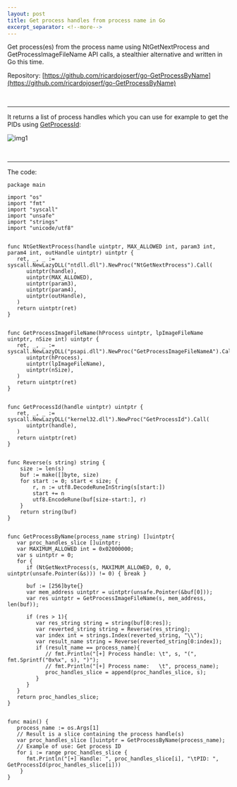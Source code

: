 ```yaml
---
layout: post
title: Get process handles from process name in Go
excerpt_separator: <!--more-->
---
```


Get process(es) from the process name using NtGetNextProcess and GetProcessImageFileName API calls, a stealthier alternative and written in Go this time.

<!--more-->


Repository: [https://github.com/ricardojoserf/go-GetProcessByName](https://github.com/ricardojoserf/go-GetProcessByName)

<br>

-----------------------

It returns a list of process handles which you can use for example to get the PIDs using [GetProcessId](https://learn.microsoft.com/en-us/windows/win32/api/processthreadsapi/nf-processthreadsapi-getprocessid):

![img1](https://raw.githubusercontent.com/ricardojoserf/ricardojoserf.github.io/master/images/go-getprocessbyname/Screenshot_1.png)

<br>

-----------------------

The code:

```
package main

import "os"
import "fmt"
import "syscall"
import "unsafe"
import "strings"
import "unicode/utf8"


func NtGetNextProcess(handle uintptr, MAX_ALLOWED int, param3 int, param4 int, outHandle uintptr) uintptr {
   ret, _, _ := syscall.NewLazyDLL("ntdll.dll").NewProc("NtGetNextProcess").Call(
      uintptr(handle),
      uintptr(MAX_ALLOWED),
      uintptr(param3),
      uintptr(param4),
      uintptr(outHandle),
   )
   return uintptr(ret)
}


func GetProcessImageFileName(hProcess uintptr, lpImageFileName uintptr, nSize int) uintptr {
   ret, _, _ := syscall.NewLazyDLL("psapi.dll").NewProc("GetProcessImageFileNameA").Call(
      uintptr(hProcess),
      uintptr(lpImageFileName),
      uintptr(nSize),
   )
   return uintptr(ret)
}


func GetProcessId(handle uintptr) uintptr {
   ret, _, _ := syscall.NewLazyDLL("kernel32.dll").NewProc("GetProcessId").Call(
      uintptr(handle),
   )
   return uintptr(ret)
}


func Reverse(s string) string {
    size := len(s)
    buf := make([]byte, size)
    for start := 0; start < size; {
        r, n := utf8.DecodeRuneInString(s[start:])
        start += n
        utf8.EncodeRune(buf[size-start:], r)
    }
    return string(buf)
}


func GetProcessByName(process_name string) []uintptr{
   var proc_handles_slice []uintptr;
   var MAXIMUM_ALLOWED int = 0x02000000;
   var s uintptr = 0;
   for {
      if (NtGetNextProcess(s, MAXIMUM_ALLOWED, 0, 0, uintptr(unsafe.Pointer(&s))) != 0) { break }

      buf := [256]byte{}
      var mem_address uintptr = uintptr(unsafe.Pointer(&buf[0])); 
      var res uintptr = GetProcessImageFileName(s, mem_address, len(buf));

      if (res > 1){
         var res_string string = string(buf[0:res]);
         var reverted_string string = Reverse(res_string);
         var index int = strings.Index(reverted_string, "\\");
         var result_name string = Reverse(reverted_string[0:index]);
         if (result_name == process_name){
            // fmt.Println("[+] Process handle: \t", s, "(", fmt.Sprintf("0x%x", s), ")");
            // fmt.Println("[+] Process name:   \t", process_name);
            proc_handles_slice = append(proc_handles_slice, s);
         }
      }
   }
   return proc_handles_slice;
}


func main() {
   process_name := os.Args[1]
   // Result is a slice containing the process handle(s)
   var proc_handles_slice []uintptr = GetProcessByName(process_name);
   // Example of use: Get process ID
   for i := range proc_handles_slice {
      fmt.Println("[+] Handle: ", proc_handles_slice[i], "\tPID: ", GetProcessId(proc_handles_slice[i]))
    }
}
```
